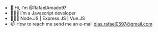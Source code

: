 - 👋 Hi, I’m @RafaelAmado97
- 🧑🏻‍💻 I’m a Javascript developer
- 🧑🏻‍💻 Node.JS | Express.JS | Vue.JS
- 📫 How to reach me send me an e-mail dias.rafael0597@gmail.com
<!---
RafaelAmado97/RafaelAmado97 is a ✨ special ✨ repository because its `README.md` (this file) appears on your GitHub profile.
You can click the Preview link to take a look at your changes.
--->
